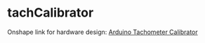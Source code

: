 # tachCalibrator

Onshape link for hardware design:
[Arduino Tachometer Calibrator](https://cad.onshape.com/documents/6f95e7a262ba39a9be3f8d83/w/40baefbc7f49b0d2a0c98096/e/8a35ee3fbd16c06c6227fc79)
